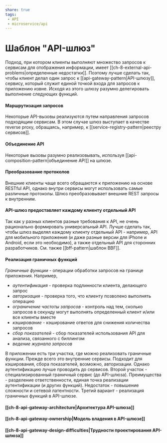 ```yaml
---
share: true
tags:
 - API
 - microservice/api
---
```

# Шаблон "API-шлюз"
Подход, при котором клиенты выполняют множество запросов к сервисам для отображения информации, имеет [[ch-8-external-api-problems|определенные недостатки]]. Поэтому лучше сделать так, чтобы клиент делал один запрос к [[api-gateway-pattern|API-шлюзу]], сервису, который служит единой точкой входа для запросов к приложению извне.
Исходя из этого шлюзу разумно делегировать выполнение следующих функций.
#### Маршрутизация запросов
Некоторые API-вызовы реализуются путем направления запросов подходящим сервисам. В этом случае шлюз выступает в качестве reverse proxy, обращаясь, например, к [[service-registry-pattern|реестру сервисов]].
#### Объединение API
Некоторые вызовы разумно реализовывать, используя [[api-composition-pattern|объединение API]] на шлюзе.
#### Преобразование протоколов
Внешние клиенты чаще всего обращаются к приложению на основе RESTful API, однако внутри сервисы могут использовать самые различные протоколы. Шлюз преобразовывает внешние REST запросы к внутренним.
#### API-шлюз предоставляет каждому клиенту отдельный API
Так как у разных клиентов разные требования к API, не очень рационально формировать универсальный API. Лучше сделать так, чтобы шлюз выделял каждому клиенту отдельный API - например, API для мобильного приложения (и даже разные версии для iPhone и Android, если это необходимо), а также отдельный API для сторонних разработчиков. См. также [[bff-pattern|шаблон BBF]].
#### Реализация граничных функций
*Граничные функции* - операции обработки запросов на границе приложения. Например,
- *аутентификация* - проверка подлинности клиента, делающего запрос
- *авторизация* - проверка того, что клиенту позволено выполнять операцию
- *ограничение частоты запросов* - контроль над тем, сколько запросов в секунду могут выполнять определенный клиент и/или все клиенты вместе
- *кэширование* - кэширование ответов для снижения количества запросов
- *сбор показателей* - сбор показателей использования API для анализа, связанного с биллингом
- *ведение журнала запросов*

В приложении есть три участка, где можно реализовать граничные функции. Прежде всего это внутренние сервисы. Подходит для кэширования, сбора показателей, возможно, авторизации. Однако аутентификацию лучше проводить до сервисов.
Второй участок - специализированный граничный сервис (до API-шлюза). Преимущества - разделение ответственности, единая точка реализации аутентификации (и других функций). Недостаток - повышение сложности и сетевой латентности.
Третий вариант - реализация граничных функций в API-шлюзе.

#### [[ch-8-api-gateway-architecture|Архитектура API-шлюза]]
#### [[ch-8-api-gateway-ownership|Модель владения в API-шлюзе]]
#### [[ch-8-api-gateway-design-difficulties|Трудности проектирования API-шлюза]]